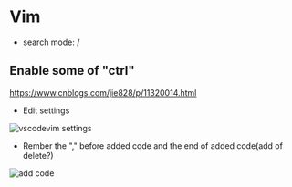 # Vim

- search mode: /

## Enable some of "ctrl"

<https://www.cnblogs.com/jie828/p/11320014.html>

- Edit settings

![vscodevim settings](https://raw.githubusercontent.com/youhuangla/images/main/202202151353025.png)

- Rember the "," before added code and the end of added code(add of delete?)

![add code](https://raw.githubusercontent.com/youhuangla/images/main/202202151355080.png)
